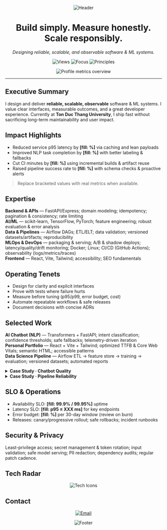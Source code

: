 <p align="center">
  <img src="https://capsule-render.vercel.app/api?type=waving&height=220&color=0:0A66C2,100:111827&text=THONG%20NGUYEN&fontAlign=50&fontAlignY=36&fontSize=52&desc=Software%20Engineer%20·%20AI%2FML%20·%20Systems&descAlignY=58&animation=fadeIn" alt="Header">
</p>

<h1 align="center">Build simply. Measure honestly. Scale responsibly.</h1>
<p align="center"><em>Designing reliable, scalable, and observable software & ML systems.</em></p>

<p align="center">
  <img src="https://komarev.com/ghpvc/?username=thongnguyenslife&style=for-the-badge&color=0A66C2" alt="Views">
  <img src="https://img.shields.io/badge/Focus-AI%2FML%20%7C%20Backend%20%7C%20Cloud-111827?style=for-the-badge" alt="Focus">
  <img src="https://img.shields.io/badge/Principles-Clarity%20%7C%20Reliability%20%7C%20Impact-111827?style=for-the-badge" alt="Principles">
</p>

<!-- Signature metrics collage (generated by GitHub Actions in this repo) -->
<p align="center">
  <img src="./metrics.svg" alt="Profile metrics overview">
</p>

---

## Executive Summary

I design and deliver **reliable, scalable, observable** software & ML systems. I value clear interfaces, measurable outcomes, and a great developer experience. Currently at **Ton Duc Thang University**, I ship fast without sacrificing long-term maintainability and user impact.

## Impact Highlights

- Reduced service p95 latency by **[fill: %]** via caching and lean payloads  
- Improved NLP task completion by **[fill: %]** with better labeling & fallbacks  
- Cut CI minutes by **[fill: %]** using incremental builds & artifact reuse  
- Raised pipeline success rate to **[fill: %]** with schema checks & proactive alerts

> Replace bracketed values with real metrics when available.

## Expertise

**Backend & APIs** — FastAPI/Express; domain modeling; idempotency; pagination & consistency; rate limiting  
**AI/ML** — scikit-learn, TensorFlow, PyTorch; feature engineering; robust evaluation & error analysis  
**Data & Pipelines** — Airflow DAGs; ETL/ELT; data validation; versioned datasets/artifacts; reproducibility  
**MLOps & DevOps** — packaging & serving; A/B & shadow deploys; latency/quality/drift monitoring; Docker; Linux; CI/CD (GitHub Actions); observability (logs/metrics/traces)  
**Frontend** — React, Vite, Tailwind; accessibility; SEO fundamentals

## Operating Tenets

- Design for clarity and explicit interfaces  
- Prove with tests where failure hurts  
- Measure before tuning (p95/p99, error budget, cost)  
- Automate repeatable workflows & safe releases  
- Document decisions with concise ADRs

## Selected Work

**AI Chatbot (NLP)** — Transformers + FastAPI; intent classification; confidence thresholds; safe fallbacks; telemetry-driven iteration  
**Personal Portfolio** — React + Vite + Tailwind; optimized TTFB & Core Web Vitals; semantic HTML; accessible patterns  
**Data Science Pipeline** — Airflow ETL → feature store → training → evaluation; versioned datasets; automated reports

<details>
  <summary><b>Case Study · Chatbot Quality</b></summary>
  Tighter labels & thresholds reduce false positives  
  Lightweight model + caching lower p95 latency  
  Clear fallback paths increase successful outcomes
</details>

<details>
  <summary><b>Case Study · Pipeline Reliability</b></summary>
  Schema-drift guards & null checks  
  Pinned dependencies & reproducible runs  
  Scheduled summaries with trend snapshots
</details>

## SLO & Operations

- Availability SLO: **[fill: 99.9% / 99.95%]** uptime  
- Latency SLO: **[fill: p95 ≤ XXX ms]** for key endpoints  
- Error budget: **[fill: %]** per 30-day window (review on burn)  
- Releases: canary/progressive rollout; safe rollbacks; incident runbooks

## Security & Privacy

Least-privilege access; secret management & token rotation; input validation; safe model serving; PII redaction; dependency audits; regular patch cadence.

## Tech Radar

<p align="center">
  <img src="https://skillicons.dev/icons?i=python,cpp,js,ts,react,nodejs,express,fastapi,tailwind,postgres,mysql,redis,sklearn,tensorflow,pytorch,airflow,docker,linux,git,githubactions,kubernetes" alt="Tech Icons">
</p>

## Contact

<p align="center">
  <a href="mailto:thongnguyenslife@gmail.com">
    <img src="https://img.shields.io/badge/Email-thongnguyenslife%40gmail.com-0A66C2?style=for-the-badge&logo=gmail&logoColor=white" alt="Email">
  </a>
</p>

<p align="center">
  <img src="https://capsule-render.vercel.app/api?type=waving&height=140&color=0:111827,100:0A66C2&section=footer&animation=fadeIn" alt="Footer">
</p>
